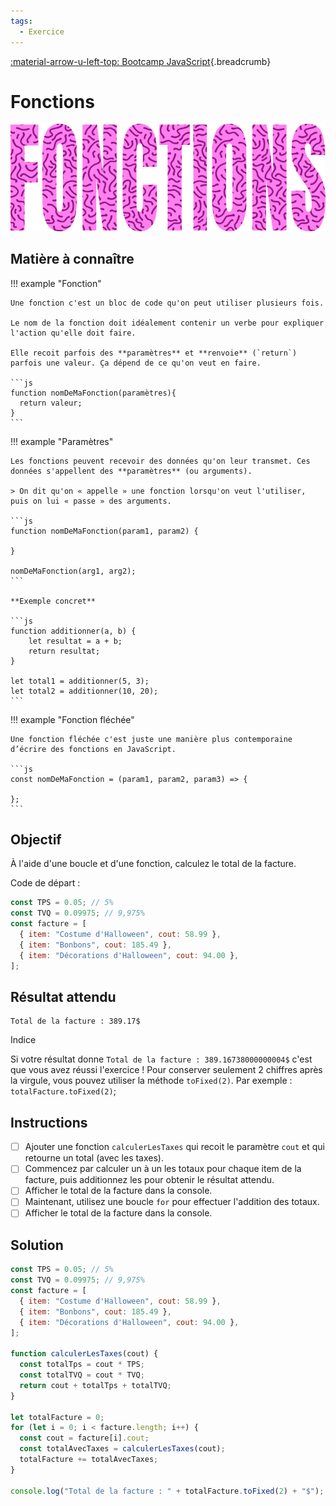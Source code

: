 ```yaml
---
tags:
  - Exercice
---
```


[:material-arrow-u-left-top: Bootcamp JavaScript](./js-bootcamp.md){.breadcrumb}

# Fonctions

![](../assets/images/fonctions_banner.png)

## Matière à connaître

!!! example "Fonction"

    Une fonction c'est un bloc de code qu'on peut utiliser plusieurs fois.

    Le nom de la fonction doit idéalement contenir un verbe pour expliquer l'action qu'elle doit faire.

    Elle recoit parfois des **paramètres** et **renvoie** (`return`) parfois une valeur. Ça dépend de ce qu'on veut en faire.

    ```js
    function nomDeMaFonction(paramètres){
      return valeur;
    }
    ```

!!! example "Paramètres"

    Les fonctions peuvent recevoir des données qu'on leur transmet. Ces données s'appellent des **paramètres** (ou arguments).

    > On dit qu'on « appelle » une fonction lorsqu'on veut l'utiliser, puis on lui « passe » des arguments.

    ```js
    function nomDeMaFonction(param1, param2) {

    }

    nomDeMaFonction(arg1, arg2);
    ```

    **Exemple concret**

    ```js
    function additionner(a, b) {
        let resultat = a + b;
        return resultat;
    }

    let total1 = additionner(5, 3);
    let total2 = additionner(10, 20);
    ```

!!! example "Fonction fléchée"

    Une fonction fléchée c'est juste une manière plus contemporaine d’écrire des fonctions en JavaScript.

    ```js
    const nomDeMaFonction = (param1, param2, param3) => {

    };
    ```

## Objectif

À l'aide d'une boucle et d'une fonction, calculez le total de la facture.

Code de départ :

```js
const TPS = 0.05; // 5%
const TVQ = 0.09975; // 9,975%
const facture = [
  { item: "Costume d'Halloween", cout: 58.99 },
  { item: "Bonbons", cout: 185.49 },
  { item: "Décorations d'Halloween", cout: 94.00 },
];
```

## Résultat attendu

```console
Total de la facture : 389.17$
```

Indice

Si votre résultat donne `Total de la facture : 389.16738000000004$` c'est que vous avez réussi l'exercice ! Pour conserver seulement 2 chiffres après la virgule, vous pouvez utiliser la méthode `toFixed(2)`. Par exemple : `totalFacture.toFixed(2)`;

## Instructions

- [ ] Ajouter une fonction `calculerLesTaxes` qui recoit le paramètre `cout` et qui retourne un total (avec les taxes).
- [ ] Commencez par calculer un à un les totaux pour chaque item de la facture, puis additionnez les pour obtenir le résultat attendu.
- [ ] Afficher le total de la facture dans la console.
- [ ] Maintenant, utilisez une boucle `for` pour effectuer l'addition des totaux.
- [ ] Afficher le total de la facture dans la console.

## Solution

```js
const TPS = 0.05; // 5%
const TVQ = 0.09975; // 9,975%
const facture = [
  { item: "Costume d'Halloween", cout: 58.99 },
  { item: "Bonbons", cout: 185.49 },
  { item: "Décorations d'Halloween", cout: 94.00 },
];

function calculerLesTaxes(cout) {
  const totalTps = cout * TPS;
  const totalTVQ = cout * TVQ;
  return cout + totalTps + totalTVQ;
}

let totalFacture = 0;
for (let i = 0; i < facture.length; i++) {
  const cout = facture[i].cout;
  const totalAvecTaxes = calculerLesTaxes(cout);
  totalFacture += totalAvecTaxes;
}

console.log("Total de la facture : " + totalFacture.toFixed(2) + "$");
```
